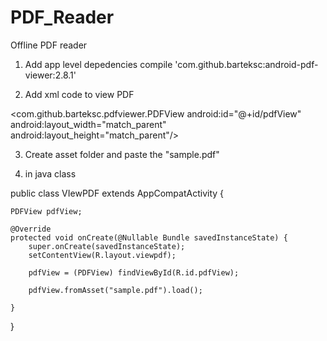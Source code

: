 # PDF_Reader
Offline PDF reader

1. Add app level depedencies 
  compile 'com.github.barteksc:android-pdf-viewer:2.8.1'
  
2. Add xml code to view PDF    

<com.github.barteksc.pdfviewer.PDFView
        android:id="@+id/pdfView"
        android:layout_width="match_parent"
        android:layout_height="match_parent"/>
        
3. Create asset folder and paste the "sample.pdf"         
        
4. in java class

public class VIewPDF extends AppCompatActivity {

    PDFView pdfView;
    
    @Override
    protected void onCreate(@Nullable Bundle savedInstanceState) {
        super.onCreate(savedInstanceState);
        setContentView(R.layout.viewpdf);

        pdfView = (PDFView) findViewById(R.id.pdfView);

        pdfView.fromAsset("sample.pdf").load();

    }
}

 
 
